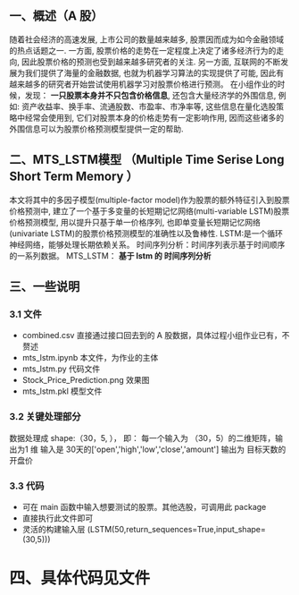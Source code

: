 ## 一、概述（A 股）
   随着社会经济的高速发展, 上市公司的数量越来越多, 股票因而成为如今金融领域的热点话题之一. 一方面, 股票价格的走势在一定程度上决定了诸多经济行为的走向, 因此股票价格的预测也受到越来越多研究者的关注. 另一方面, 互联网的不断发展为我们提供了海量的金融数据, 也就为机器学习算法的实现提供了可能, 因此有越来越多的研究者开始尝试使用机器学习对股票价格进行预测。
在小组作业的时候，发现： **一只股票本身并不只包含价格信息**, 还包含大量经济学的外围信息, 例如: 资产收益率、换手率、流通股数、市盈率、市净率等, 这些信息在量化选股策略中经常会使用到, 它们对股票本身的价格走势有一定影响作用, 因而这些诸多的外围信息可以为股票价格预测模型提供一定的帮助.

## 二、MTS_LSTM模型 （Multiple Time Serise Long Short Term Memory ）
   本文将其中的多因子模型(multiple-factor model)作为股票的额外特征引入到股票价格预测中, 建立了一个基于多变量的长短期记忆网络(multi-variable LSTM)股票价格预测模型, 用以提升只基于单一价格序列, 也即单变量长短期记忆网络(univariate LSTM)的股票价格预测模型的准确性以及鲁棒性.
    LSTM:是一个循环神经网络，能够处理长期依赖关系。
    时间序列分析：时间序列表示基于时间顺序的一系列数据。
    MTS_LSTM： **基于 lstm 的 时间序列分析**
    
## 三、一些说明

### 3.1 文件
- combined.csv                  直接通过接口回去到的 A 股数据，具体过程小组作业已有，不赘述
- mts_lstm.ipynb                本文件，为作业的主体
- mts_lstm.py                   代码文件
- Stock_Price_Prediction.png    效果图
- mts_lstm.pkl                  模型文件

### 3.2 关键处理部分
数据处理成 shape:（30，5, ），
即： 每一个输入为 （30，5）的二维矩阵，输出为1 维
输入是 30天的['open','high','low','close','amount'] 
输出为 目标天数的开盘价


### 3.3 代码
- 可在 main 函数中输入想要测试的股票。其他选股，可调用此 package
- 直接执行此文件即可
- 灵活的构建输入层 (LSTM(50,return_sequences=True,input_shape=(30,5))) 


# 四、具体代码见文件
